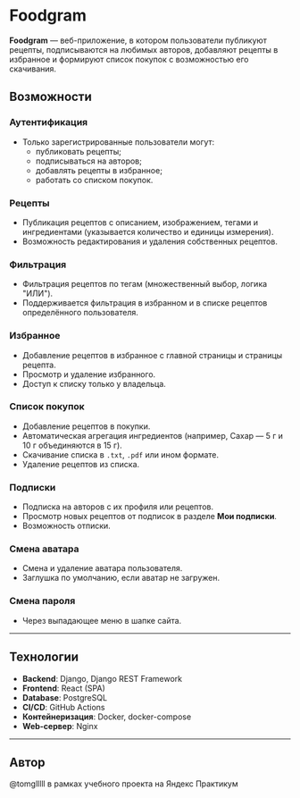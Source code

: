 # Foodgram

**Foodgram** — веб-приложение, в котором пользователи публикуют рецепты, подписываются на любимых авторов, добавляют рецепты в избранное и формируют список покупок с возможностью его скачивания.

## Возможности

### Аутентификация
- Только зарегистрированные пользователи могут:
  - публиковать рецепты;
  - подписываться на авторов;
  - добавлять рецепты в избранное;
  - работать со списком покупок.

### Рецепты
- Публикация рецептов с описанием, изображением, тегами и ингредиентами (указывается количество и единицы измерения).
- Возможность редактирования и удаления собственных рецептов.

### Фильтрация
- Фильтрация рецептов по тегам (множественный выбор, логика "ИЛИ").
- Поддерживается фильтрация в избранном и в списке рецептов определённого пользователя.

### Избранное
- Добавление рецептов в избранное с главной страницы и страницы рецепта.
- Просмотр и удаление избранного.
- Доступ к списку только у владельца.

### Список покупок
- Добавление рецептов в покупки.
- Автоматическая агрегация ингредиентов (например, Сахар — 5 г и 10 г объединяются в 15 г).
- Скачивание списка в `.txt`, `.pdf` или ином формате.
- Удаление рецептов из списка.

### Подписки
- Подписка на авторов с их профиля или рецептов.
- Просмотр новых рецептов от подписок в разделе **Мои подписки**.
- Возможность отписки.

### Смена аватара
- Смена и удаление аватара пользователя.
- Заглушка по умолчанию, если аватар не загружен.

### Смена пароля
- Через выпадающее меню в шапке сайта.

---

## Технологии

- **Backend**: Django, Django REST Framework
- **Frontend**: React (SPA)
- **Database**: PostgreSQL
- **CI/CD**: GitHub Actions
- **Контейнеризация**: Docker, docker-compose
- **Web-сервер**: Nginx

---

## Автор
@tomglllll в рамках учебного проекта на Яндекс Практикум


